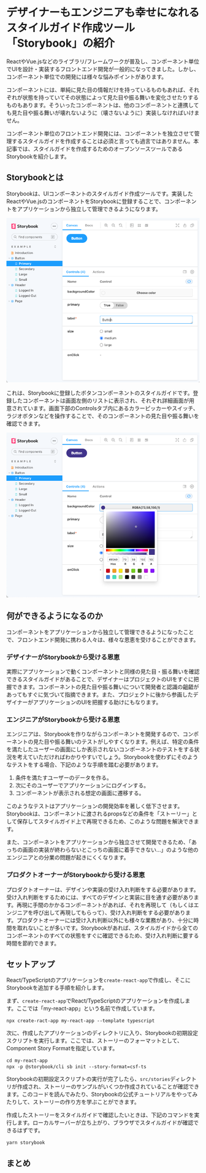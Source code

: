 # デザイナーもエンジニアも幸せになれるスタイルガイド作成ツール「Storybook」の紹介

ReactやVue.jsなどのライブラリ/フレームワークが普及し、コンポーネント単位でUIを設計・実装するフロントエンド開発が一般的になってきました。しかし、コンポーネント単位での開発には様々な悩みポイントがあります。

コンポーネントには、単純に見た目の情報だけを持っているものもあれば、それぞれが状態を持っていてその状態によって見た目や振る舞いを変化させたりするものもあります。そういったコンポーネントは、他のコンポーネントと連携しても見た目や振る舞いが壊れないように（壊さないように）実装しなければいけません。

コンポーネント単位のフロントエンド開発には、コンポーネントを独立させて管理するスタイルガイドを作成することは必須と言っても過言ではありません。本記事では、スタイルガイドを作成するためのオープンソースツールであるStorybookを紹介します。

## Storybookとは

Storybookは、UIコンポーネントのスタイルガイド作成ツールです。実装したReactやVue.jsのコンポーネントをStorybookに登録することで、コンポーネントをアプリケーションから独立して管理できるようになります。

![01](./01.png)

これは、Storybookに登録したボタンコンポーネントのスタイルガイドです。登録したコンポーネントは画面左側のリストに表示され、それぞれ詳細画面が用意されています。画面下部のControlsタブ内にあるカラーピッカーやスイッチ、ラジオボタンなどを操作することで、そのコンポーネントの見た目や振る舞いを確認できます。

![02](./02.png)

## 何ができるようになるのか

コンポーネントをアプリケーションから独立して管理できるようになったことで、フロントエンド開発に携わる人々は、様々な恩恵を受けることができます。

### デザイナーがStorybookから受ける恩恵

実際にアプリケーションで動くコンポーネントと同様の見た目・振る舞いを確認できるスタイルガイドがあることで、デザイナーはプロジェクトのUIをすぐに把握できます。コンポーネントの見た目や振る舞いについて開発者と認識の齟齬があってもすぐに気づいて指摘できます。また、プロジェクトに後から参画したデザイナーがアプリケーションのUIを把握する助けにもなります。

### エンジニアがStorybookから受ける恩恵

エンジニアは、Storybookを作りながらコンポーネントを開発するので、コンポーネントの見た目や振る舞いのテストがしやすくなります。例えば、特定の条件を満たしたユーザーの画面にしか表示されないコンポーネントのテストをする状況を考えていただければわかりやすいでしょう。Storybookを使わずにそのようなテストをする場合、下記のような手順を踏む必要があります。

1. 条件を満たすユーザーのデータを作る。
2. 次にそのユーザーでアプリケーションにログインする。
3. コンポーネントが表示される想定の画面に遷移する。

このようなテストはアプリケーションの開発効率を著しく低下させます。Storybookは、コンポーネントに渡されるpropsなどの条件を「ストーリー」として保存してスタイルガイド上で再現できるため、このような問題を解決できます。

また、コンポーネントをアプリケーションから独立させて開発できるため、「あっちの画面の実装が終わらないとこっちの画面に着手できない…」のような他のエンジニアとの分業の問題が起きにくくなります。

### プロダクトオーナーがStorybookから受ける恩恵

プロダクトオーナーは、デザインや実装の受け入れ判断をする必要があります。受け入れ判断をするためには、すべてのデザインと実装に目を通す必要があります。再現に手間のかかるコンポーネントがあれば、それを再現して（もしくはエンジニアを呼び出して再現してもらって）、受け入れ判断をする必要があります。プロダクトオーナーには受け入れ判断以外にも様々な業務があり、十分に時間を取れないことが多いです。Storybookがあれば、スタイルガイドから全てのコンポーネントのすべての状態をすぐに確認できるため、受け入れ判断に要する時間を節約できます。

## セットアップ

React/TypeScriptのアプリケーションを`create-react-app`で作成し、そこにStorybookを追加する手順を紹介します。

まず、`create-react-app`でReact/TypeScriptのアプリケーションを作成します。ここでは「my-react-app」という名前で作成しています。

```shell
npx create-ract-app my-react-app --template typescript
```

次に、作成したアプリケーションのディレクトリに入り、Storybookの初期設定スクリプトを実行します。ここでは、ストーリーのフォーマットとして、Component Story Formatを指定しています。

```shell
cd my-react-app
npx -p @storybook/cli sb init --story-format=csf-ts
```

Storybookの初期設定スクリプトの実行が完了したら、`src/stories`ディレクトリが作成され、ストーリーのサンプルがいくつか作成されていることが確認できます。このコードを読んでみたり、Storybookの公式チュートリアルをやってみたりして、ストーリーの作り方を学ぶことができます。

作成したストーリーをスタイルガイドで確認したいときは、下記のコマンドを実行します。ローカルサーバーが立ち上がり、ブラウザでスタイルガイドが確認できるはずです。

```shell
yarn storybook
```

## まとめ
